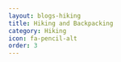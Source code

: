 ```yaml
---
layout: blogs-hiking
title: Hiking and Backpacking
category: Hiking
icon: fa-pencil-alt
order: 3
---
```

